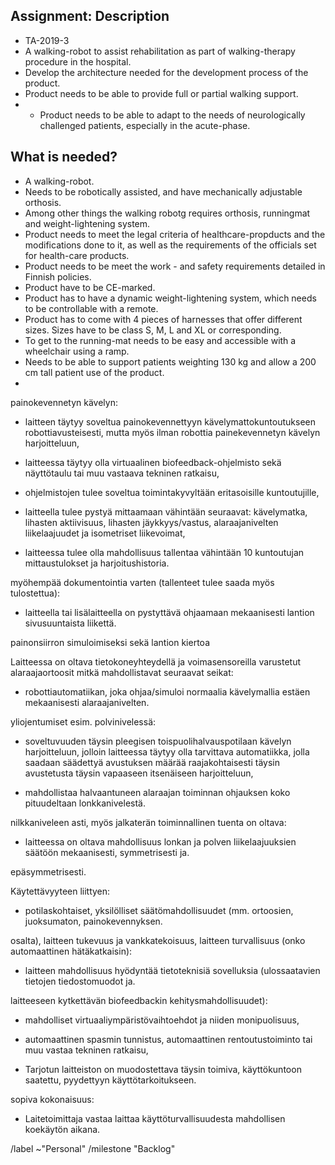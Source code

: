 ## Assignment: Description

* TA-2019-3
* A walking-robot to assist rehabilitation as part of walking-therapy procedure in the hospital.
* Develop the architecture needed for the development process of the product.
* Product needs to be able to provide full or partial walking support.
* * Product needs to be able to adapt to the needs of neurologically challenged patients, especially in the acute-phase.

## What is needed?

* A walking-robot.
* Needs to be robotically assisted, and have mechanically adjustable orthosis.
* Among other things the walking robotg requires orthosis, runningmat and weight-lightening system.
* Product needs to meet the legal criteria of healthcare-propducts and the modifications done to it, as well as the requirements of the officials set for health-care products.
* Product needs to be meet the work - and safety requirements detailed in Finnish policies.
* Product have to be CE-marked.
* Product has to have a dynamic weight-lightening system, which needs to be controllable with a remote.
* Product has to come with 4 pieces of harnesses that offer different sizes. Sizes have to be class S, M, L and XL or corresponding.
* To get to the running-mat needs to be easy and accessible with a wheelchair using a ramp.
* Needs to be able to support patients weighting 130 kg and allow a 200 cm tall patient use of the product.
* 


painokevennetyn kävelyn:

- laitteen täytyy soveltua painokevennettyyn kävelymattokuntoutukseen robottiavusteisesti, mutta myös ilman robottia painekevennetyn kävelyn harjoitteluun,

- laitteessa täytyy olla virtuaalinen biofeedback-ohjelmisto sekä näyttötaulu tai muu vastaava tekninen ratkaisu,

- ohjelmistojen tulee soveltua toimintakyvyltään eritasoisille kuntoutujille,

- laitteella tulee pystyä mittaamaan vähintään seuraavat: kävelymatka, lihasten aktiivisuus, lihasten jäykkyys/vastus, alaraajanivelten liikelaajuudet ja isometriset liikevoimat,

- laitteessa tulee olla mahdollisuus tallentaa vähintään 10 kuntoutujan mittaustulokset ja harjoitushistoria.

myöhempää dokumentointia varten (tallenteet tulee saada myös tulostettua):

- laitteella tai lisälaitteella on pystyttävä ohjaamaan mekaanisesti lantion sivusuuntaista liikettä.

painonsiirron simuloimiseksi sekä lantion kiertoa

Laitteessa on oltava tietokoneyhteydellä ja voimasensoreilla varustetut alaraajaortoosit mitkä mahdollistavat seuraavat seikat:

- robottiautomatiikan, joka ohjaa/simuloi normaalia kävelymallia estäen mekaanisesti alaraajanivelten.

yliojentumiset esim. polvinivelessä:

- soveltuvuuden täysin pleegisen toispuolihalvauspotilaan kävelyn harjoitteluun, jolloin laitteessa täytyy olla tarvittava automatiikka, jolla saadaan säädettyä avustuksen määrää raajakohtaisesti täysin avustetusta täysin vapaaseen itsenäiseen harjoitteluun,

- mahdollistaa halvaantuneen alaraajan toiminnan ohjauksen koko pituudeltaan lonkkanivelestä.

nilkkaniveleen asti, myös jalkaterän toiminnallinen tuenta on oltava:

- laitteessa on oltava mahdollisuus lonkan ja polven liikelaajuuksien säätöön mekaanisesti, symmetrisesti ja.

epäsymmetrisesti.

Käytettävyyteen liittyen:

- potilaskohtaiset, yksilölliset säätömahdollisuudet (mm. ortoosien, juoksumaton, painokevennyksen.

osalta), laitteen tukevuus ja vankkatekoisuus, laitteen turvallisuus (onko automaattinen hätäkatkaisin):

- laitteen mahdollisuus hyödyntää tietoteknisiä sovelluksia (ulossaatavien tietojen tiedostomuodot ja.

laitteeseen kytkettävän biofeedbackin kehitysmahdollisuudet):

- mahdolliset virtuaaliympäristövaihtoehdot ja niiden monipuolisuus,

- automaattinen spasmin tunnistus, automaattinen rentoutustoiminto tai muu vastaa tekninen ratkaisu,

- Tarjotun laitteiston on muodostettava täysin toimiva, käyttökuntoon saatettu, pyydettyyn käyttötarkoitukseen.

sopiva kokonaisuus:

- Laitetoimittaja vastaa laittaa käyttöturvallisuudesta mahdollisen koekäytön aikana.




/label ~"Personal"
/milestone "Backlog"
